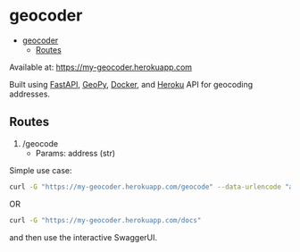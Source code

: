 # geocoder


<!-- @import "[TOC]" {cmd="toc" depthFrom=1 depthTo=6 orderedList=false} -->

<!-- code_chunk_output -->

- [geocoder](#geocoder)
  - [Routes](#routes)

<!-- /code_chunk_output -->


Available at: https://my-geocoder.herokuapp.com 

Built using [FastAPI](https://fastapi.tiangolo.com), [GeoPy](https://geopy.readthedocs.io/en/stable/), [Docker](https://www.docker.com), and [Heroku](https://heroku.com)
API for geocoding addresses.

## Routes

1. /geocode
   - Params: address (str)

Simple use case:

```bash
curl -G "https://my-geocoder.herokuapp.com/geocode" --data-urlencode "address=<your address here>"
```

OR

```bash
curl -G "https://my-geocoder.herokuapp.com/docs"
```

and then use the interactive SwaggerUI.
